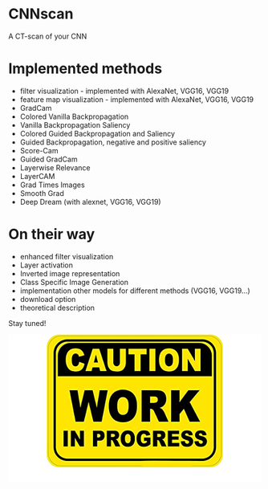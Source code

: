# CNNscan
A CT-scan of your CNN

# Implemented methods
* filter visualization - implemented with AlexaNet, VGG16, VGG19
* feature map visualization - implemented with AlexaNet, VGG16, VGG19
* GradCam
* Colored Vanilla Backpropagation
* Vanilla Backpropagation Saliency
* Colored Guided Backpropagation and Saliency
* Guided Backpropagation, negative and positive saliency
* Score-Cam
* Guided GradCam
* Layerwise Relevance
* LayerCAM
* Grad Times Images
* Smooth Grad
* Deep Dream (with alexnet, VGG16, VGG19)

# On their way 
* enhanced filter visualization
* Layer activation
* Inverted image representation
* Class Specific Image Generation
* implementation other models for different methods (VGG16, VGG19...)
* download option
* theoretical description

Stay tuned!

![work in progress](https://github.com/SalvatoreRa/CNNscan/blob/main/img/work_in_progress.png?raw=true)
